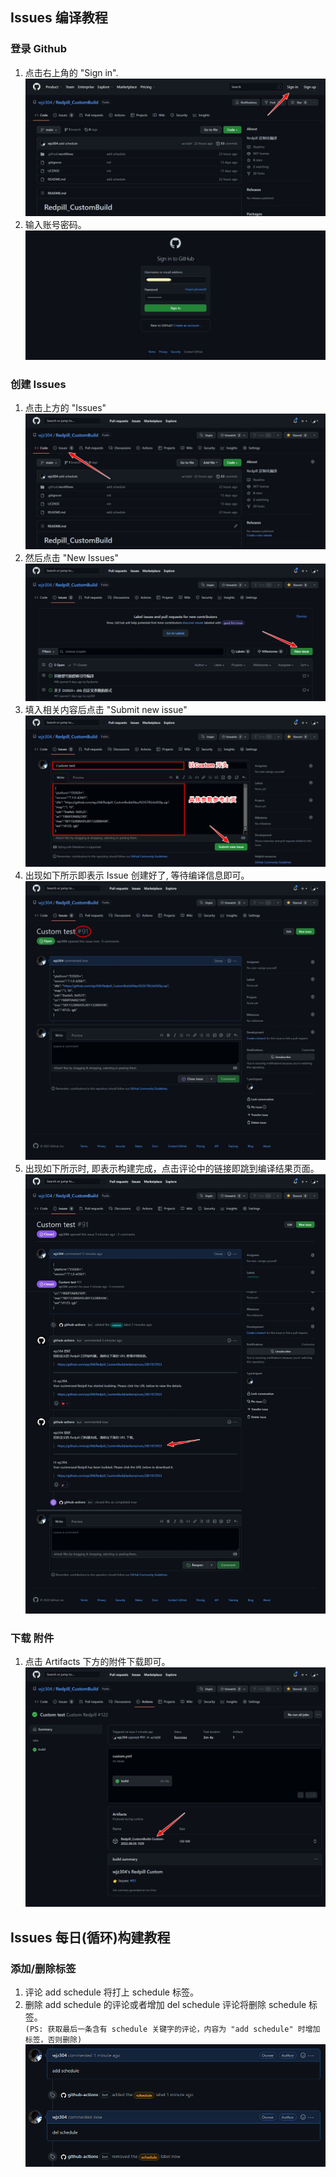 ## Issues 编译教程

### 登录 Github
1. 点击右上角的 "Sign in".
 ![Image text](img/2022_112422_github.com.jpeg)
2. 输入账号密码。
 ![Image text](img/2022_112512_github.com.jpeg)

### 创建 Issues
1. 点击上方的 "Issues"
 ![Image text](img/2022_112541_github.com.jpeg)
2. 然后点击 "New Issues"
 ![Image text](img/2022_112605_github.com.jpeg)
3. 填入相关内容后点击 "Submit new issue"
 ![Image text](img/2022_112659_github.com.jpeg)
4. 出现如下所示即表示 Issue 创建好了, 等待编译信息即可。
 ![Image text](img/2022_112718_github.com.jpeg)
5. 出现如下所示时, 即表示构建完成，点击评论中的链接即跳到编译结果页面。
 ![Image text](img/2022_113023_github.com.jpeg)
### 下载 附件
1. 点击 Artifacts 下方的附件下载即可。
 ![Image text](img/2022_113050_github.com.jpeg)



## Issues 每日(循环)构建教程

### 添加/删除标签
1. 评论 add schedule 将打上 schedule 标签。  
2. 删除 add schedule 的评论或者增加 del schedule 评论将删除 schedule 标签。  
 `(PS: 获取最后一条含有 schedule 关键字的评论，内容为 "add schedule" 时增加标签，否则删除)`
 ![Image text](img/20220812001951.png)





